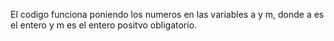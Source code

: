 El codigo funciona poniendo los numeros en las variables a y m, donde a es el entero y m es el entero positvo obligatorio.
